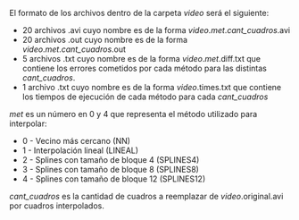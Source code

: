 El formato de los archivos dentro de la carpeta *video* será el siguiente:

* 20 archivos .avi cuyo nombre es de la forma *video*.*met*.*cant_cuadros*.avi
* 20 archivos .out cuyo nombre es de la forma *video*.*met*.*cant_cuadros*.out
* 5 archivos .txt cuyo nombre es de la forma *video*.*met*.diff.txt que contiene los errores cometidos por cada método para las distintas *cant_cuadros*.
* 1 archivo  .txt cuyo nombre es de la forma *video*.times.txt que contiene los tiempos de ejecución de cada método para cada *cant_cuadros*

*met* es un número en 0 y 4 que representa el método utilizado para interpolar:

* 0 - Vecino más cercano (NN)
* 1 - Interpolación lineal (LINEAL)
* 2 - Splines con tamaño de bloque 4 (SPLINES4)
* 3 - Splines con tamaño de bloque 8 (SPLINES8) 
* 4 - Splines con tamaño de bloque 12 (SPLINES12) 

*cant_cuadros* es la cantidad de cuadros a reemplazar de *video*.original.avi por cuadros interpolados.

